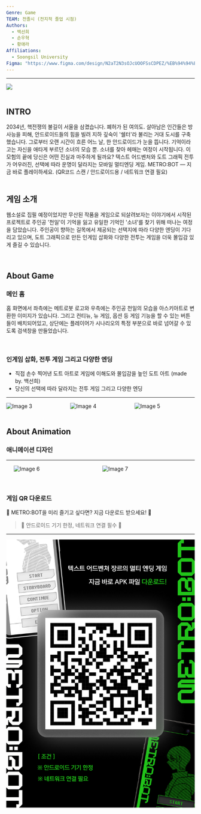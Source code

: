 ```yaml
---
Genre: Game
TEAM: 전졸시 (전지적 졸업 시점)
Authors:
  - 백선희
  - 손우혁
  - 황애라
Affiliations:
  - Soongsil University
Figma: "https://www.figma.com/design/N2aT2N3sOJcUOOFSsCDPEZ/%EB%94%94%EC%9E%90%EC%9D%B8?node-id=779-232&t=xaIZoRMNblZIWJmT-1"
---
```


<body>
  <hr>
  <img src = "images/1.png" style="display: block; margin: auto;">
</body>

<br />

<!-- Using HTML to center the abstract -->
<div class="columns is-centered has-text-centered">
  <div class="column is-four-fifths">
    <h2>INTRO</h2>
    <div class="content has-text-justified">
      2034년, 핵전쟁의 불길이 서울을 삼켰습니다. 폐허가 된 여의도. 살아남은 인간들은 방사능을 피해, 안드로이드들의 힘을 빌려 지하 깊숙이 '쉘터'라 불리는 거대 도시를 구축했습니다. 그로부터 오랜 시간이 흐른 어느 날, 한 안드로이드가 눈을 뜹니다. 기억이라고는 자신을 애타게 부르던 소녀의 모습 뿐. 소녀를 찾아 헤매는 여정이 시작됩니다. 이 모험의 끝에 당신은 어떤 진실과 마주하게 될까요? 텍스트 어드벤처와 도트 그래픽 전투가 어우러진, 선택에 따라 운명이 달라지는 모바일 멀티엔딩 게임. METRO:BOT — 지금 바로 플레이하세요. (QR코드 스캔 / 안드로이드용 / 네트워크 연결 필요)
    </div>
  </div>
</div>

<br />

<!-- Dataset Download Buttons -->

## 게임 소개 
웹소설로 집필 예정이었지만 무산된 작품을 게임으로 되살려보자는 이야기에서 시작된 프로젝트로 주인공 '천일'이 기억을 잃고 유일한 기억인 '소녀'를 찾기 위해 떠나는 여정을 담았습니다. 주인공이 향하는 길목에서 제공되는 선택지에 따라 다양한 엔딩이 기다리고 있으며, 도트 그래픽으로 만든 인게임 삽화와 다양한 전투는 게임을 더욱 몰입감 있게 즐길 수 있습니다.

<br />

## About Game
### 메인 홈
홈 화면에서 좌측에는 메트로봇 로고와 우측에는 주인공 천일의 모습을 아스키아트로 변환한 이미지가 있습니다.
그리고 컨티뉴, 뉴 게임, 옵션 등 게임 기능을 할 수 있는 버튼들이 배치되어있고, 상단에는 플레이어가 시나리오의 특정 부분으로 바로 넘어갈 수 있도록 검색창을 만들었습니다.

<br />

### 인게임 삽화, 전투 게임 그리고 다양한 엔딩
- 직접 손수 찍어낸 도트 아트로 게임에 이해도와 몰입감을 높인 도트 아트 (made by. 백선희)
- 당신의 선택에 따라 달라지는 전투 게임 그리고 다양한 엔딩
<body>
  <hr>
  <div style="display: flex; justify-content: center; gap: 10px; margin-top: 1em;">
    <img src="images/3.png" width="33%" alt="Image 3">
    <img src="images/4.png" width="33%" alt="Image 4">
    <img src="images/5.png" width="33%" alt="Image 5">
  </div>
</body>

<br />

## About Animation
### 애니메이션 디자인
<body>
  <hr>
<div style="display: flex; justify-content: center; gap: 10px; margin-top: 1em;">
  <img src="images/6.png" style="width: 45%;" alt="Image 6">
  <img src="images/7.png" style="width: 45%;" alt="Image 7">
</div>
</body>
<br />

<br />

### 게임 QR 다운로드
🤖 METRO:BOT을 미리 즐기고 싶다면? 지금 다운로드 받으세요! 🤖
> 🌟 안드로이드 기기 한정, 네트워크 연결 필수 🌟
<body>
  <hr>
  <img src = "images/8.png" style="display: block; margin: auto;">
</body>
